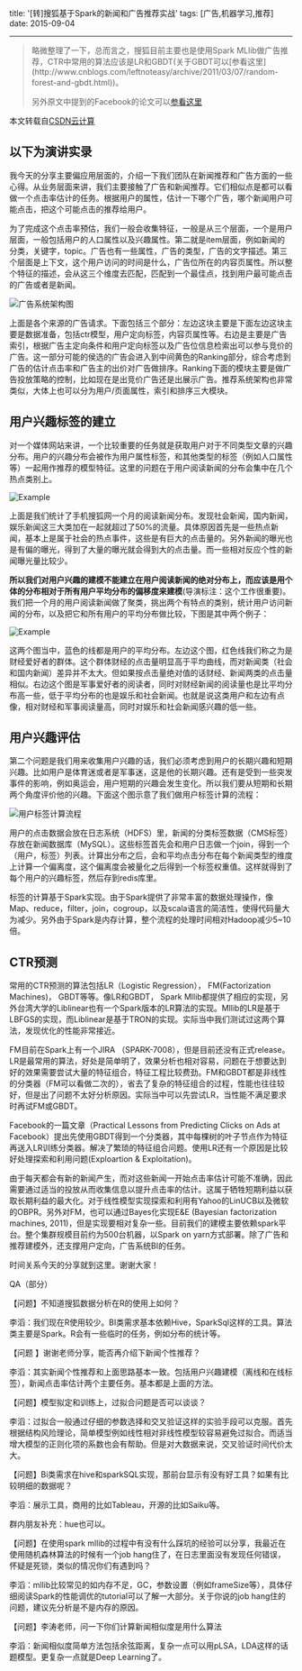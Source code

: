 title: '[转]搜狐基于Spark的新闻和广告推荐实战'
tags: [广告,机器学习,推荐]
date: 2015-09-04

---

<blockquote class="blockquote-center">
略微整理了一下，总而言之，搜狐目前主要也是使用Spark MLlib做广告推荐，CTR中常用的算法应该是LR和GBDT(关于GBDT可以[参看这里](http://www.cnblogs.com/leftnoteasy/archive/2011/03/07/random-forest-and-gbdt.html))。

另外原文中提到的Facebook的论文可以[参看这里](http://www.quinonero.net/Publications/predicting-clicks-facebook.pdf)
</blockquote>

本文转载自[CSDN云计算](http://mp.weixin.qq.com/s?__biz=MzA3MjY1MTQwNQ==&mid=207251951&idx=3&sn=2476db97c4678beddb33f105288cae19&3rd=MzA3MDU4NTYzMw==&scene=6#rd)


<!--more-->


## 以下为演讲实录


我今天的分享主要偏应用层面的，介绍一下我们团队在新闻推荐和广告方面的一些心得。从业务层面来讲，我们主要接触了广告和新闻推荐。它们相似点是都可以看做一个点击率估计的任务。根据用户的属性，估计一下哪个广告，哪个新闻用户可能点击，把这个可能点击的推荐给用户。

为了完成这个点击率预估，我们一般会收集特征，一般是从三个层面，一个是用户层面，一般包括用户的人口属性以及兴趣属性。第二就是item层面，例如新闻的分类，关键字，topic。广告也有一些属性，广告的类型，广告的文字描述。第三个层面是上下文，这个用户访问的时间是什么，广告位所在的内容页属性。所以整个特征的描述，会从这三个维度去匹配，匹配到一个最佳点，找到用户最可能点击的广告或者是新闻。

![广告系统架构图](http://mmbiz.qpic.cn/mmbiz/zxoLaeCI28QDlYW4u1JibKU475nR2lVL2Qv75OATnw44YrHX2EHWtdCHNURiboQNbd56YcnVde1bdIonRJd2Upmg/640?wx_fmt=png&wxfrom=5&wx_lazy=1)



上面是各个来源的广告请求。下面包括三个部分：左边这块主要是下面左边这块主要是数据准备，包括ctr模型，用户定向标签，内容页属性等。右边是主要是广告索引，根据广告主定向条件和用户定向标签以及广告位信息检索出可以参与竞价的广告。这一部分可能的侯选的广告会进入到中间黄色的Ranking部分，综合考虑到广告的估计点击率和广告主的出价对广告做排序。Ranking下面的模块主要是做广告投放策略的控制，比如现在是出竞价广告还是出展示广告。推荐系统架构也非常类似，大体上也可以分为用户/页面属性，索引和排序三大模块。

## 用户兴趣标签的建立

对一个媒体网站来讲，一个比较重要的任务就是获取用户对于不同类型文章的兴趣分布。用户的兴趣分布会被作为用户属性标签，和其他类型的标签（例如人口属性等）一起用作推荐的模型特征。这里的问题在于用户阅读新闻的分布会集中在几个热点类别上。

![Example](http://mmbiz.qpic.cn/mmbiz/zxoLaeCI28QDlYW4u1JibKU475nR2lVL2yicZtAHHu7YSRaiaaknVx7yiaNHZGR5w5UUCIhbMiaonZDdZbubepecUJg/640?wx_fmt=png&wxfrom=5&wx_lazy=1)


上面是我们统计了手机搜狐网一个月的阅读新闻分布。发现社会新闻，国内新闻，娱乐新闻这三大类加在一起就超过了50%的流量。具体原因首先是一些热点新闻，基本上是属于社会的热点事件，这些是有巨大的点击量的。另外新闻的曝光也是有偏的曝光，得到了大量的曝光就会得到大的点击量。而一些相对反应个性的新闻曝光量比较少。

**所以我们对用户兴趣的建模不能建立在用户阅读新闻的绝对分布上，而应该是用个体的分布相对于所有用户平均分布的偏移度来建模**(导演标注：这个工作很重要)。我们把一个月的用户阅读新闻做了聚类，挑出两个有特点的类别，统计用户访问新闻的分布，以及把它和所有用户的平均分布做比较，下图是其中两个例子：

![Example](http://mmbiz.qpic.cn/mmbiz/zxoLaeCI28QDlYW4u1JibKU475nR2lVL2Xs7vLOH6WPfBW1KeJOHNPHDcicyjickdqwhiaaNCoQ92sWFpwQSDgqSzg/640?wx_fmt=png&wxfrom=5&wx_lazy=1)

这两个图当中，蓝色的线都是用户的平均分布。左边这个图，红色线我们称之为是财经爱好者的群体。这个群体财经的点击量明显高于平均曲线，而对新闻类（社会和国内新闻）差异并不太大。但如果按点击量绝对值的话财经、新闻两类的点击量相似。右边这个图是军事爱好者的阅读者，同时对财经新闻的阅读量也是比平均分布高一些，低于平均分布的也是娱乐和社会新闻。也就是说这类用户和左边有点像，相对财经和军事阅读量高，同时对娱乐和社会新闻感兴趣的低一些。

## 用户兴趣评估

第二个问题是我们用来收集用户兴趣的话，我们必须考虑到用户的长期兴趣和短期兴趣。比如用户是体育迷或者是军事迷，这是他的长期兴趣。还有是受到一些突发事件的影响，例如奥运会，用户短期的兴趣会发生变化。所以我们要从短期和长期两个角度评价他的兴趣。下面这个图示意了我们做用户标签计算的流程：

![用户标签计算流程](http://mmbiz.qpic.cn/mmbiz/zxoLaeCI28QDlYW4u1JibKU475nR2lVL26kiaSFQibYcGLoG2uSztNSzj2Drzb5eGtJCZvXWib2y8oYriaw5Iib9SL6Q/640?wx_fmt=png&wxfrom=5&wx_lazy=1)

用户的点击数据会放在日志系统（HDFS）里，新闻的分类标签数据（CMS标签）存放在新闻数据库（MySQL）。这些标签首先会和用户日志做一个join，得到一个（用户，标签）列表。计算出分布之后，会和平均点击分布在每个新闻类型的维度上计算一个偏离度，这个偏离度会被量化之后得到一个标签权重值。这样就得到了每个用户的兴趣标签，然后存到redis库里。

标签的计算基于Spark实现。由于Spark提供了非常丰富的数据处理操作，像Map、reduce，filter，join，cogroup，以及scala语言的简洁性，使得代码量大为减少。另外由于Spark是内存计算，整个流程的处理时间相对Hadoop减少5~10倍。

## CTR预测

常用的CTR预测的算法包括LR（Logistic  Regression）， FM(Factorization Machines)， GBDT等等。像LR和GBDT， Spark Mllib都提供了相应的实现，另外台湾大学的Liblinear也有一个Spark版本的LR算法的实现。Mllib的LR是基于LBFGS的实现，而Liblinear是基于TRON的实现。实际当中我们测试过这两个算法，发现优化的性能非常接近。

FM目前在Spark上有一个JIRA （SPARK-7008），但是目前还没有正式release。LR是最常用的算法，好处是简单明了，效果分析也相对容易，问题在于想要达到好的效果需要尝试大量的特征组合，特征工程比较费劲。FM和GBDT都是非线性的分类器（FM可以看做二次的），省去了复杂的特征组合的过程，性能也往往较好，但是出了问题不太好分析原因。实际当中可以先尝试LR，当性能不满足要求时再试FM或GBDT。

Facebook的一篇文章（Practical Lessons from Predicting Clicks on Ads at Facebook）提出先使用GBDT得到一个分类器，其中每棵树的叶子节点作为特征再送入LR训练分类器。解决了繁琐的特征组合问题。使用LR还有一个原因是比较好处理探索和利用问题(Exploartion & Exploitation)。

由于每天都会有新的新闻产生，而对这些新闻一开始点击率估计可能不准确，因此需要通过适当的投放从而收集信息以提升点击率的估计。这属于牺牲短期利益以获取长期利益的最大化。对于线性模型实现探索和利用有Yahoo的LinUCB以及微软的OBPR。另外对FM，也可以通过Bayes化实现E&E (Bayesian factorization machines, 2011)，但是实现要相对复杂一些。目前我们的建模主要依赖spark平台。整个集群规模目前约为500台机器，以Spark on yarn方式部署。除了广告和推荐建模外，还支撑用户定向，广告系统BI的任务。

时间关系今天的分享就到这里。谢谢大家！

QA（部分）

【问题】不知道搜狐数据分析在R的使用上如何？

李滔：我们现在R使用较少。BI类需求基本依赖Hive，SparkSql这样的工具。算法类主要是Spark。R会有一些临时的任务，例如分布的统计等。

【问题 】谢谢老师分享，能否再介绍下新闻个性推荐？  

李滔：其实新闻个性推荐和上面思路基本一致。包括用户兴趣建模（离线和在线标签），新闻点击率估计两个主要任务。基本都是上面的方法。

【问题】模型拟定和训练上，过拟合问题是否可以谈谈？

李滔：过拟合一般通过仔细的参数选择和交叉验证这样的实验手段可以克服。首先根据结构风险理论，简单模型例如线性相对非线性模型较容易避免过拟合。而适当增大模型的正则化项的系数也会有帮助。但是对大数据来说，交叉验证时间代价太大。

【问题】Bi类需求在hive和sparkSQL实现，那前台显示有没有好工具？如果有比较明细的数据呢？

李滔：展示工具，商用的比如Tableau，开源的比如Saiku等。

群内朋友补充：hue也可以。

【问题】在使用spark mllib的过程中有没有什么踩坑的经验可以分享，我最近在使用随机森林算法的时候有一个job hang住了，在日志里面没有发现任何错误，怀疑是死锁，类似的情况你们有遇到吗？

李滔：mllib比较常见的如内存不足，GC，参数设置（例如frameSize等），具体仔细阅读Spark的性能调优的tutorial可以了解一大部分。关于你说的job hang住的问题，建议先分析是不是内存的原因。

【问题】李涛老师，问一下你们计算新闻相似度是用什么算法

李滔：新闻相似度简单方法包括余弦距离，复杂一点可以用pLSA，LDA这样的话题模型。更复杂一点就是Deep Learning了。